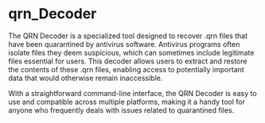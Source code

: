 # qrn_Decoder

The QRN Decoder is a specialized tool designed to recover .qrn files that have been quarantined by antivirus software. Antivirus programs often isolate files they deem suspicious, which can sometimes include legitimate files essential for users. This decoder allows users to extract and restore the contents of these .qrn files, enabling access to potentially important data that would otherwise remain inaccessible.

With a straightforward command-line interface, the QRN Decoder is easy to use and compatible across multiple platforms, making it a handy tool for anyone who frequently deals with issues related to quarantined files.
